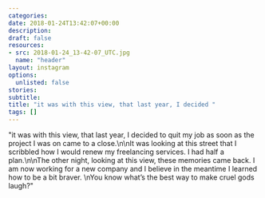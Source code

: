 ```yaml
---
categories:
date: 2018-01-24T13:42:07+00:00
description:
draft: false
resources:
- src: 2018-01-24_13-42-07_UTC.jpg
  name: "header"
layout: instagram
options:
  unlisted: false
stories:
subtitle:
title: "it was with this view, that last year, I decided "
tags: []
---
```


"it was with this view, that last year, I decided to quit my job as soon as the project I was on came to a close.\n\nIt was looking at this street that I scribbled how I would renew my freelancing services. I had half a plan.\n\nThe other night, looking at this view, these memories came back. I am now working for a new company and I believe in the meantime I learned how to be a bit braver. \nYou know what’s the best way to make cruel gods laugh?"
